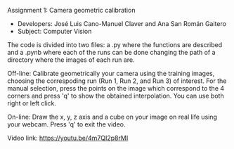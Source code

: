 Assignment 1: Camera geometric calibration 
 - Developers: José Luis Cano-Manuel Claver and Ana San Román Gaitero 
 - Subject: Computer Vision 

The code is divided into two files: a .py where the functions are described and a .pynb where
each of the runs can be done changing the path of a directory where the images of each run are.



Off-line: 
	Calibrate geometrically your camera using the training images, choosing the correspoding
        run (Run 1, Run 2, and Run 3) of interest. For the manual selection, press the points on the image which correspond to the 4 corners
	and press 'q' to show the obtained interpolation. You can use both right or left click.


On-line:
	Draw the x, y, z axis and a cube on your image on real life using your webcam. 
	Press 'q' to exit the video.



Video link: https://youtu.be/4m7QI2p8rMI
